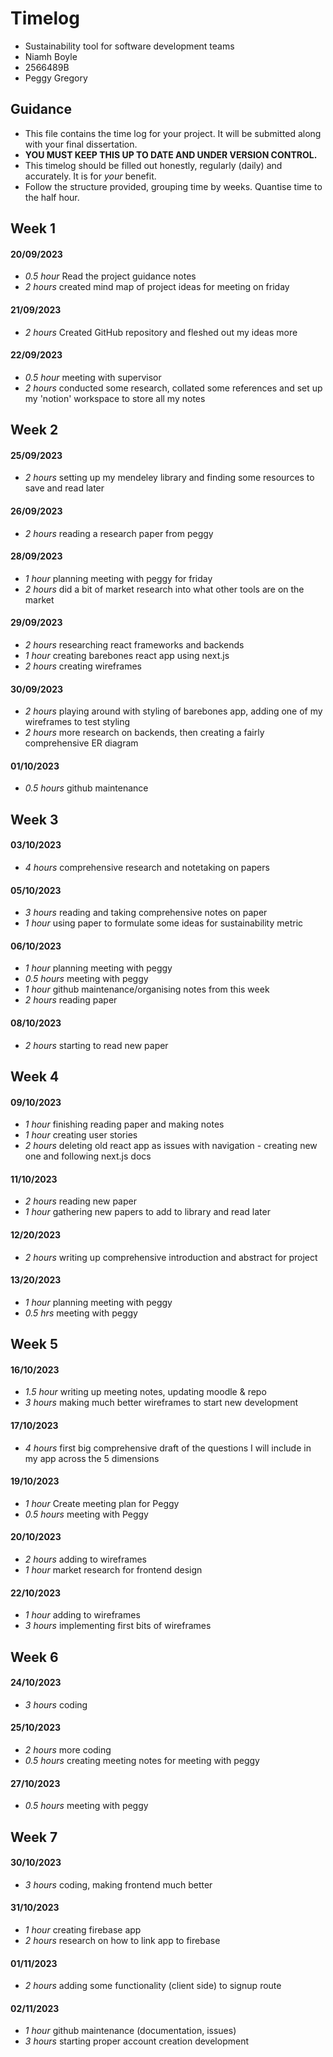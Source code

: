 # Timelog

* Sustainability tool for software development teams
* Niamh Boyle
* 2566489B
* Peggy Gregory

## Guidance

* This file contains the time log for your project. It will be submitted along with your final dissertation.
* **YOU MUST KEEP THIS UP TO DATE AND UNDER VERSION CONTROL.**
* This timelog should be filled out honestly, regularly (daily) and accurately. It is for *your* benefit.
* Follow the structure provided, grouping time by weeks.  Quantise time to the half hour.

## Week 1

#### 20/09/2023

* *0.5 hour* Read the project guidance notes
* *2 hours* created mind map of project ideas for meeting on friday

#### 21/09/2023

* *2 hours* Created GitHub repository and fleshed out my ideas more

#### 22/09/2023

* *0.5 hour* meeting with supervisor
* *2 hours* conducted some research, collated some references and set up my 'notion' workspace to store all my notes

## Week 2

#### 25/09/2023

* *2 hours* setting up my mendeley library and finding some resources to save and read later

#### 26/09/2023

* *2 hours* reading a research paper from peggy

#### 28/09/2023

* *1 hour* planning meeting with peggy for friday
* *2 hours* did a bit of market research into what other tools are on the market


#### 29/09/2023

* *2 hours* researching react frameworks and backends
* *1 hour* creating barebones react app using next.js
* *2 hours* creating wireframes

#### 30/09/2023

* *2 hours* playing around with styling of barebones app, adding one of my wireframes to test styling
* *2 hours* more research on backends, then creating a fairly comprehensive ER diagram

#### 01/10/2023

* *0.5 hours* github maintenance

## Week 3

#### 03/10/2023
* *4 hours* comprehensive research and notetaking on papers

#### 05/10/2023
* *3 hours* reading and taking comprehensive notes on paper
* *1 hour* using paper to formulate some ideas for sustainability metric

#### 06/10/2023

* *1 hour* planning meeting with peggy
* *0.5 hours* meeting with peggy
* *1 hour* github maintenance/organising notes from this week
* *2 hours* reading paper

#### 08/10/2023

* *2 hours* starting to read new paper

## Week 4

#### 09/10/2023

* *1 hour* finishing reading paper and making notes
* *1 hour* creating user stories
* *2 hours* deleting old react app as issues with navigation - creating new one and following next.js docs

#### 11/10/2023

* *2 hours* reading new paper
* *1 hour* gathering new papers to add to library and read later

#### 12/20/2023

* *2 hours* writing up comprehensive introduction and abstract for project

#### 13/20/2023

* *1 hour* planning meeting with peggy
* *0.5 hrs* meeting with peggy

## Week 5

#### 16/10/2023

* *1.5 hour* writing up meeting notes, updating moodle & repo
* *3 hours* making much better wireframes to start new development

#### 17/10/2023

* *4 hours* first big comprehensive draft of the questions I will include in my app across the 5 dimensions

#### 19/10/2023

* *1 hour* Create meeting plan for Peggy
* *0.5 hours* meeting with Peggy

#### 20/10/2023

* *2 hours* adding to wireframes
* *1 hour* market research for frontend design

#### 22/10/2023

* *1 hour* adding to wireframes
* *3 hours* implementing first bits of wireframes

## Week 6

#### 24/10/2023

* *3 hours* coding

#### 25/10/2023

* *2 hours* more coding
* *0.5 hours* creating meeting notes for meeting with peggy

#### 27/10/2023

* *0.5 hours* meeting with peggy

## Week 7

#### 30/10/2023

* *3 hours* coding, making frontend much better

#### 31/10/2023

* *1 hour* creating firebase app
* *2 hours* research on how to link app to firebase

#### 01/11/2023

* *2 hours* adding some functionality (client side) to signup route

#### 02/11/2023

* *1 hour* github maintenance (documentation, issues)
* *3 hours* starting proper account creation development
